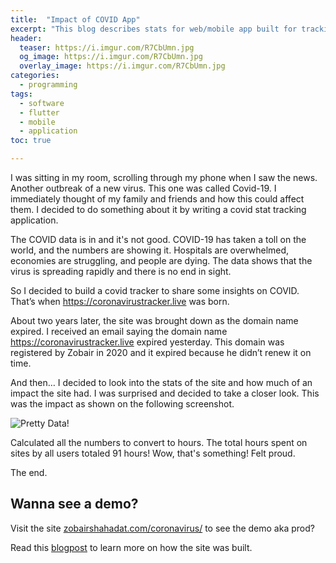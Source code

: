 ```yaml
---
title:  "Impact of COVID App"
excerpt: "This blog describes stats for web/mobile app built for tracking coronavirus"
header:
  teaser: https://i.imgur.com/R7CbUmn.jpg
  og_image: https://i.imgur.com/R7CbUmn.jpg
  overlay_image: https://i.imgur.com/R7CbUmn.jpg
categories:
  - programming
tags:
  - software
  - flutter
  - mobile
  - application
toc: true

---
```

I was sitting in my room, scrolling through my phone when I saw the news. Another outbreak of a new virus. This one was called Covid-19. I immediately thought of my family and friends and how this could affect them. I decided to do something about it by writing a covid stat tracking application. 

The COVID data is in and it's not good. COVID-19 has taken a toll on the world, and the numbers are showing it. Hospitals are overwhelmed, economies are struggling, and people are dying. The data shows that the virus is spreading rapidly and there is no end in sight.

So I decided to build a covid tracker to share some insights on COVID. That’s when https://coronavirustracker.live was born.

About two years later, the site was brought down as the domain name expired. 
I received an email saying the domain name https://coronavirustracker.live expired yesterday. This domain was registered by Zobair in 2020 and it expired because he didn’t renew it on time. 

And then… I decided to look into the stats of the site and how much of an impact the site had. 
I was surprised and decided to take a closer look. This was the impact as shown on the following screenshot. 

![Pretty Data!](https://i.imgur.com/5RRMdh7.png)


Calculated all the numbers to convert to hours. The total hours spent on sites by all users totaled 91 hours! Wow, that's something! 
Felt proud. 

The end.



## Wanna see a demo?

Visit the site [zobairshahadat.com/coronavirus/](https://www.zobairshahadat.com/coronavirus/) to see the demo aka prod? 

Read this  [blogpost](https://www.zobairshahadat.com/projects/2020-03-08-coronavirusdashboar) to learn more on how the site was built. 
